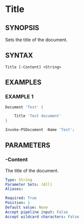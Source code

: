 
# Title

## SYNOPSIS
Sets the title of the document.

## SYNTAX

```
Title [-Content] <String>
```

## EXAMPLES

### EXAMPLE 1

```powershell
Document 'Test' {

    Title 'Test document'
}

Invoke-PSDocument -Name 'Test';
```

## PARAMETERS

### -Content
The title of the document.

```yaml
Type: String
Parameter Sets: (All)
Aliases: 

Required: True
Position: 1
Default value: None
Accept pipeline input: False
Accept wildcard characters: False
```
